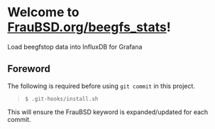 [//]: # ($FrauBSD: beegfs_stats/README.md 2020-07-20 14:03:03 -0700 freebsdfrau $)

# Welcome to [FrauBSD.org/beegfs_stats](https://fraubsd.org/beegfs_stats)!

Load beegfstop data into InfluxDB for Grafana

## Foreword

The following is required before using `git commit` in this project.

> `$ .git-hooks/install.sh`

This will ensure the FrauBSD keyword is expanded/updated for each commit.
